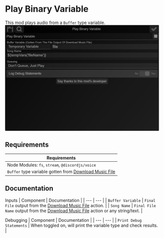 # Play Binary Variable
This mod plays audio from a `Buffer` type variable.
![](https://github.com/slothyace/bmods-acedia/blob/main/.documentation/.images/playBinaryVar.png)

## Requirements
| Requirements |
| --- |
| Node Modules: `fs`, `stream`, `@discordjs/voice` |
| `Buffer` type variable gotten from [Download Music File](ttps://github.com/slothyace/bmods-acedia/blob/main/.documentation/Download%20Music%20File.md) |

## Documentation
Inputs
| Component | Documentation | 
| --- | --- |
| `Buffer Variable` | `Final File` output from the [Download Music File](https://github.com/slothyace/bmods-acedia/blob/main/.documentation/Download%20Music%20File.md) action. |
| `Song Name` | `Final File Name` output from the [Download Music File](ttps://github.com/slothyace/bmods-acedia/blob/main/.documentation/Download%20Music%20File.md) action or any string/text. |

Debugging
| Component | Documentation |
| --- | --- |
| `Print Debug Statements` | When toggled on, will print the variable type and check results. |
